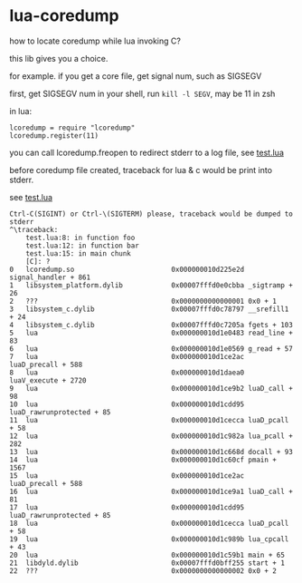 # lua-coredump

how to locate coredump while lua invoking C?

this lib gives you a choice.

for example.
if you get a core file, get signal num, such as SIGSEGV

first, get SIGSEGV num in your shell, run ```kill -l SEGV```, may be 11 in zsh

in lua:
```
lcoredump = require "lcoredump"
lcoredump.register(11)
```

you can call lcoredump.freopen to redirect stderr to a log file, see [test.lua](test.lua)

before coredump file created, traceback for lua & c would be print into stderr.

see [test.lua](test.lua)
```
Ctrl-C(SIGINT) or Ctrl-\(SIGTERM) please, traceback would be dumped to stderr
^\traceback:
	test.lua:8: in function foo
	test.lua:12: in function bar
	test.lua:15: in main chunk
	[C]: ?
0   lcoredump.so                        0x000000010d225e2d signal_handler + 861
1   libsystem_platform.dylib            0x00007fffd0e0cbba _sigtramp + 26
2   ???                                 0x0000000000000001 0x0 + 1
3   libsystem_c.dylib                   0x00007fffd0c78797 __srefill1 + 24
4   libsystem_c.dylib                   0x00007fffd0c7205a fgets + 103
5   lua                                 0x000000010d1e0483 read_line + 83
6   lua                                 0x000000010d1e0569 g_read + 57
7   lua                                 0x000000010d1ce2ac luaD_precall + 588
8   lua                                 0x000000010d1daea0 luaV_execute + 2720
9   lua                                 0x000000010d1ce9b2 luaD_call + 98
10  lua                                 0x000000010d1cdd95 luaD_rawrunprotected + 85
11  lua                                 0x000000010d1cecca luaD_pcall + 58
12  lua                                 0x000000010d1c982a lua_pcall + 282
13  lua                                 0x000000010d1c668d docall + 93
14  lua                                 0x000000010d1c60cf pmain + 1567
15  lua                                 0x000000010d1ce2ac luaD_precall + 588
16  lua                                 0x000000010d1ce9a1 luaD_call + 81
17  lua                                 0x000000010d1cdd95 luaD_rawrunprotected + 85
18  lua                                 0x000000010d1cecca luaD_pcall + 58
19  lua                                 0x000000010d1c989b lua_cpcall + 43
20  lua                                 0x000000010d1c59b1 main + 65
21  libdyld.dylib                       0x00007fffd0bff255 start + 1
22  ???                                 0x0000000000000002 0x0 + 2
```

